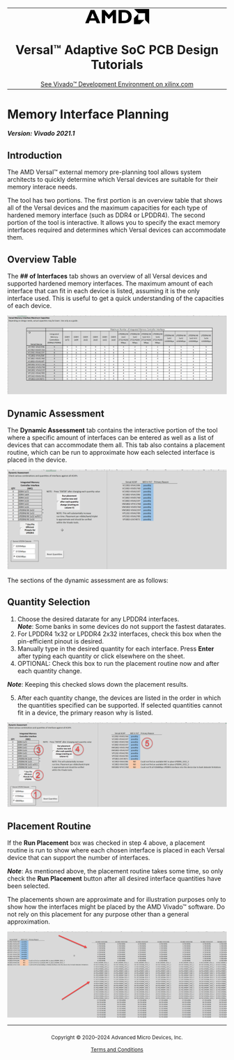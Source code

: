 ﻿<table class="sphinxhide" width="100%">
 <tr width="100%">
    <td align="center"><img src="https://github.com/Xilinx/Image-Collateral/blob/main/xilinx-logo.png?raw=true" width="30%"/><h1>Versal™ Adaptive SoC PCB Design Tutorials</h1>
    <a href="https://www.xilinx.com/products/design-tools/vivado.html">See Vivado™ Development Environment on xilinx.com</a>
    </td>
 </tr>
</table>

# Memory Interface Planning

***Version: Vivado 2021.1***


## Introduction
The AMD Versal&trade; external memory pre-planning tool allows system architects to quickly determine which Versal devices are suitable for their memory interace needs.<p>

The tool has two portions.   The first portion is an overview table that shows all of the Versal devices and the maximum capacities for each type of hardened memory interface (such as DDR4 or LPDDR4). The second portion of the tool is interactive. It allows you to specify the exact memory interfaces required and determines which Versal devices can accommodate them.<p>

## Overview Table

The **## of Interfaces** tab shows an overview of all Versal devices and supported hardened memory interfaces.   The maximum amount of each interface that can fit in each device is listed, assuming it is the only interface used.   This is useful to get a quick understanding of the capacities of each device.<p>

![Interfaces](images/interfaces.png)

## Dynamic Assessment

The **Dynamic Assessment** tab contains the interactive portion of the tool where a specific amount of interfaces can be entered as well as a list of devices that can accommodate them all. This tab also contains a placement routine, which can be run to approximate how each selected interface is placed in the device.

![Dynamic Assessment](images/dynamic_assessment.png)

The sections of the dynamic assessment are as follows:

## Quantity Selection

1. Choose the desired datarate for any LPDDR4 interfaces.  
***Note***: Some banks in some devices do not support the fastest datarates.
2. For LPDDR4 1x32 or LPDDR4 2x32 interfaces, check this box when the pin-efficient pinout is desired.
3. Manually type in the desired quantity for each interface.    Press **Enter** after typing each quantity or click elsewhere on the sheet.
4. OPTIONAL:   Check this box to run the placement routine now and after each quantity change. 

  ***Note***:   Keeping this checked slows down the placement results.

5. After each quantity change, the devices are listed in the order in which the quantities specified can be supported.   If selected quantities cannot fit in a device, the primary reason why is listed.

![Quantity](images/quantity_results.png)

## Placement Routine

If the **Run Placement** box was checked in step 4 above, a placement routine is run to show where each chosen interface is placed in each Versal device that can support the number of interfaces.   

***Note***:  As mentioned above, the placement routine takes some time, so only check the **Run Placement** button after all desired interface quantities have been selected.

The placements shown are approximate and for illustration purposes only to show how the interfaces might be placed by the AMD Vivado&trade; software.   Do not rely on this placement for any purpose other than a general approximation.

![Placement](images/placement.png)


<hr class="sphinxhide"></hr>

<p class="sphinxhide" align="center"><sub>Copyright © 2020–2024 Advanced Micro Devices, Inc.</sub></p>

<p class="sphinxhide" align="center"><sup><a href="https://www.amd.com/en/corporate/copyright">Terms and Conditions</a></sup></p>
